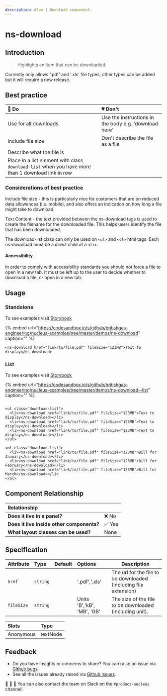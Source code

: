 ```yaml
---
description: Atom | Download component.
---
```


# ns-download

## Introduction

> Highlights an item that can be downloaded.

Currently only allows '.pdf' and '.xls' file types, other types can be added but it will require a new release.

## Best practice

| 💚 Do | 💔 Don't |
| :---  | :---  |
| Use for all downloads | Use the instructions in the body e.g. 'download here'|
| Include file size | Don't describe the file as a file |
| Describe what the file is |  |
| Place in a list element with class `download-list` when you have more than 1 download link in row|  |

### Considerations of best practice

Include file size - this is particularly nice for customers that are on reduced data allowences (i.e. mobile), and also offers an indication on how long a file might take to download.

Text Content - the text provided between the ns-download tags is used to create the filename for the downloaded file. This helps users identify the file that has been downloaded.

The download-list class can only be used on `<ul>` and `<ol>` html tags. Each ns-download must be a direct child of a `<li>`.

#### Accessibility 

In order to comply with accessibility standards you should not force a file to open in a new tab. It must be left up to the user to decide whether to download a file, or open in a new tab.

## Usage

### Standalone

To see examples visit [Storybook](https://britishgas.co.uk/nucleus/demo/index.html?path=/story/ns-download--standard)

{% embed url="https://codesandbox.io/s/github/britishgas-engineering/nucleus-examples/tree/master/demos/ns-download" caption="" %}

```markup
<ns-download href="link/to/file.pdf" fileSize="123MB">Text to display</ns-download>
```
### List

To see examples visit [Storybook](https://britishgas.co.uk/nucleus/demo/index.html?path=/story/ns-download--list)

{% embed url="https://codesandbox.io/s/github/britishgas-engineering/nucleus-examples/tree/master/demos/ns-download--list" caption="" %}

```markup

<ul class="download-list">
  <li><ns-download href="link/to/file.pdf" fileSize="123MB">Text to display</ns-download></li>
  <li><ns-download href="link/to/file.pdf" fileSize="123MB">Text to display</ns-download></li>
  <li><ns-download href="link/to/file.pdf" fileSize="123MB">Text to display</ns-download></li>
</ul>

<ol class="download-list">
  <li><ns-download href="link/to/file.pdf" fileSize="123MB">Bill for January</ns-download></li>
  <li><ns-download href="link/to/file.pdf" fileSize="123MB">Bill for February</ns-download></li>
  <li><ns-download href="link/to/file.pdf" fileSize="123MB">Bill for March</ns-download></li>
</ol>
```

## Component Relationship

| **Relationship**|  |
| :---  | :--- |
| **Does it live in a panel?** | ❌ No |
| **Does it live inside other components?** | ✅ Yes |
| **What layout classes can be used?** | None |

## Specification

| Attribute | Type | Default | Options | Description |
| :--- | :--- | :--- | :--- |-------------|
| `href` | `string` | | '.pdf','.xls' | The url for the file to be downloaded (including file extension) |
| `fileSize` | `string` | | Units 'B','kB', 'MB', 'GB' | The size of the file to be downloaded (including unit).|

| Slots | Type |
| :--- | :--- |
| Anonymous | textNode |

## Feedback

* Do you have insights or concerns to share? You can raise an issue via [Github bugs](https://github.com/ConnectedHomes/nucleus/issues/new?assignees=&labels=Bug&template=a--bug-report.md&title=[bug]%20[ns-download]).
* See all the issues already raised via [Github issues](https://github.com/connectedHomes/nucleus/issues?utf8=%E2%9C%93&q=is%3Aopen+is%3Aissue+label%3ABug+[ns-download]).

💩 🎉 🦄 You can also contact the team on Slack on the `#product-nucleus` channel!
